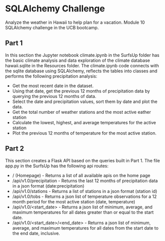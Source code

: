 # SQLAlchemy Challenge
Analyze the weather in Hawaii to help plan for a vacation. Module 10 SQLAlchemy challenge in the UCB bootcamp.

## Part 1
In this section the Jupyter notebook climate.ipynb in the SurfsUp folder has the basic climate analysis and data exploration of the climate database hawaii.sqlite in the Resources folder. The climate.ipynb code connects with the sqlite database using SQLAlchemy, reflects the tables into classes and performs the following precipitation analysis:
* Get the most recent date in the dataset.
* Using that date, get the previous 12 months of precipitation data by querying the previous 12 months of data.
* Select the date and precipitation values, sort them by date and plot the data.
* Get the total number of weather stations and the most active eather station
* Calculate the lowest, highest, and average temperatures for the active station
* Plot the previous 12 months of temperature for the most active station.

## Part 2
This section creates a Flask API based on the queries built in Part 1.
The file app.py in the SurfsUp has the following api routes:
* / (Homepage) - Returns a list of all available apis on the home page
* /api/v1.0/precipitation - Returns the last 12 months of precipitation data in a json format (date:precipitation)
* /api/v1.0/stations - Returns a list of stations in a json format (station id)
* /api/v1.0/tobs - Returns a json list of temperature observations for a 12 month period for the most active station (date, temperature)
* /api/v1.0/<start_date> - Returns a json list of minimum, average, and maximum temperatures for all dates greater than or equal to the start date.
*  /api/v1.0/<start_date>/<end_date> - Returns a json list of minimum, average, and maximum temperatures for all dates from the start date to the end date, inclusive.
